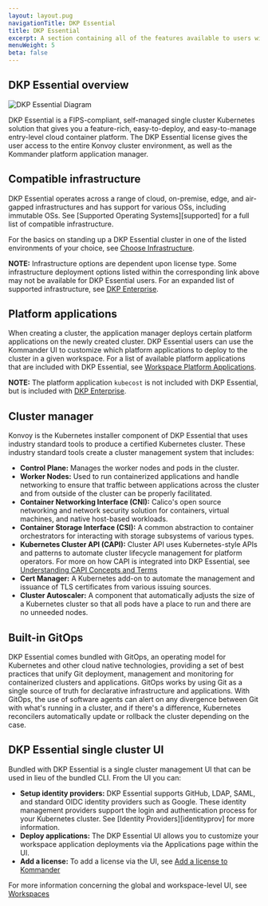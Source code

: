 ```yaml
---
layout: layout.pug
navigationTitle: DKP Essential
title: DKP Essential
excerpt: A section containing all of the features available to users with a DKP Essential license.
menuWeight: 5
beta: false
---
```


## DKP Essential overview

![DKP Essential Diagram](/dkp/kommander/2.2/img/dkpessentialdiagram.png)

DKP Essential is a FIPS-compliant, self-managed single cluster Kubernetes solution that gives you a feature-rich, easy-to-deploy, and easy-to-manage entry-level cloud container platform. The DKP Essential license gives the user access to the entire Konvoy cluster environment, as well as the Kommander platform application manager.

## Compatible infrastructure

DKP Essential operates across a range of cloud, on-premise, edge, and air-gapped infrastructures and has support for various OSs, including immutable OSs. See [Supported Operating Systems][supported] for a full list of compatible infrastructure.

For the basics on standing up a DKP Essential cluster in one of the listed environments of your choice, see [Choose Infrastructure][choose-infrastructure].  

<p class="message--note"><strong> NOTE:</strong> Infrastructure options are dependent upon license type. Some infrastructure deployment options listed within the corresponding link above may not be available for DKP Essential users. For an expanded list of supported infrastructure, see <a href="https://docs.d2iq.com/dkp/kommander/2.2/licensing/enterprise/">DKP Enterprise</a>.</p>

## Platform applications

When creating a cluster, the application manager deploys certain platform applications on the newly created cluster. DKP Essential users can use the Kommander UI to customize which platform applications to deploy to the cluster in a given workspace. For a list of available platform applications that are included with DKP Essential, see [Workspace Platform Applications][workspaceplatform].

<p class="message--note"><strong>NOTE:</strong> The platform application <code>kubecost</code> is not included with DKP Essential, but is included with <a href="https://docs.d2iq.com/dkp/kommander/2.2/licensing/enterprise/">DKP Enterprise</a>.</p>

## Cluster manager

Konvoy is the Kubernetes installer component of DKP Essential that uses industry standard tools to produce a certified Kubernetes cluster. These industry standard tools create a cluster management system that includes:

* **Control Plane:** Manages the worker nodes and pods in the cluster.
* **Worker Nodes:** Used to run containerized applications and handle networking to ensure that traffic between applications across the cluster and from outside of the cluster can be properly facilitated.
* **Container Networking Interface (CNI):** Calico's open source networking and network security solution for containers, virtual machines, and native host-based workloads.
* **Container Storage Interface (CSI):** A common abstraction to container orchestrators for interacting with storage subsystems of various types.
* **Kubernetes Cluster API (CAPI):** Cluster API uses Kubernetes-style APIs and patterns to automate cluster lifecycle management for platform operators. For more on how CAPI is integrated into DKP Essential, see [Understanding CAPI Concepts and Terms][capi-concepts-and-terms]
* **Cert Manager:** A Kubernetes add-on to automate the management and issuance of TLS certificates from various issuing sources.
* **Cluster Autoscaler:** A component that automatically adjusts the size of a Kubernetes cluster so that all pods have a place to run and there are no unneeded nodes.

## Built-in GitOps

DKP Essential comes bundled with GitOps, an operating model for Kubernetes and other cloud native technologies, providing a set of best practices that unify Git deployment, management and monitoring for containerized clusters and applications. GitOps works by using Git as a single source of truth for declarative infrastructure and applications. With GitOps, the use of software agents can alert on any divergence between Git with what's running in a cluster, and if there's a difference, Kubernetes reconcilers automatically update or rollback the cluster depending on the case.

## DKP Essential single cluster UI

Bundled with DKP Essential is a single cluster management UI that can be used in lieu of the bundled CLI. From the UI you can:

* **Setup identity providers:** DKP Essential supports GitHub, LDAP, SAML, and standard OIDC identity providers such as Google. These identity management providers support the login and authentication process for your Kubernetes cluster. See [Identity Providers][identityprov] for more information.
* **Deploy applications:** The DKP Essential UI allows you to customize your workspace application deployments via the Applications page within the UI.
* **Add a license:** To add a license via the UI, see [Add a license to Kommander][addlicense]

For more information concerning the global and workspace-level UI, see [Workspaces][workspaces]

[choose-infrastructure]: .../konvoy/2.2/choose-infrastructure/
[workspaceplatform]: .../workspaces/applications/platform-applications/
[capi-concepts-and-terms]: .../konvoy/2.1/major-version-upgrade/capi-concepts-and-terms/
[addlicense]: .../add/
[workspaces]: .../workspaces/
[dkpenterprise]: .../enterprise/
